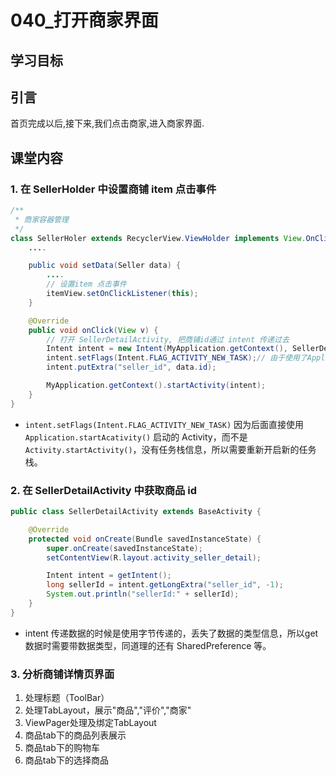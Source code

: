 # 040_打开商家界面
## 学习目标


## 引言

首页完成以后,接下来,我们点击商家,进入商家界面.


## 课堂内容
### 1. 在 SellerHolder 中设置商铺 item 点击事件
```java
/**
 * 商家容器管理
 */
class SellerHoler extends RecyclerView.ViewHolder implements View.OnClickListener {
    ....

    public void setData(Seller data) {
        ....
        // 设置item 点击事件
        itemView.setOnClickListener(this);
    }

    @Override
    public void onClick(View v) {
        // 打开 SellerDetailActivity, 把商铺id通过 intent 传递过去
        Intent intent = new Intent(MyApplication.getContext(), SellerDetailActivity.class);
        intent.setFlags(Intent.FLAG_ACTIVITY_NEW_TASK);// 由于使用了Application的上下文，需要增加该配置信息（错误日志中会提示）
        intent.putExtra("seller_id", data.id);

        MyApplication.getContext().startActivity(intent);
    }
}
```

- `intent.setFlags(Intent.FLAG_ACTIVITY_NEW_TASK)` 因为后面直接使用 `Application.startAcativity()` 启动的 Activity，而不是 `Activity.startActivity()`，没有任务栈信息，所以需要重新开启新的任务栈。

### 2. 在 SellerDetailActivity 中获取商品 id
```java
public class SellerDetailActivity extends BaseActivity {

    @Override
    protected void onCreate(Bundle savedInstanceState) {
        super.onCreate(savedInstanceState);
        setContentView(R.layout.activity_seller_detail);

        Intent intent = getIntent();
        long sellerId = intent.getLongExtra("seller_id", -1);
        System.out.println("sellerId:" + sellerId);
    }
}
```

- intent 传递数据的时候是使用字节传递的，丢失了数据的类型信息，所以get数据时需要带数据类型，同道理的还有 SharedPreference 等。

### 3. 分析商铺详情页界面

1. 处理标题（ToolBar）
2. 处理TabLayout，展示"商品","评价","商家"
3. ViewPager处理及绑定TabLayout
4. 商品tab下的商品列表展示
5. 商品tab下的购物车
6. 商品tab下的选择商品


